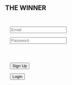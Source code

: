 <!DOCTYPE html>

<html>

<head>

  <title>THE WINNER - Email Login</title>

  <script src="https://www.gstatic.com/firebasejs/9.22.0/firebase-app-compat.js"></script>

  <script src="https://www.gstatic.com/firebasejs/9.22.0/firebase-auth-compat.js"></script>

  <script src="https://thewinner.in"></script>

</head>

<body>

  <h2>THE WINNER </h2>


  <div id="authSection">

    <input type="email" id="email" placeholder="Email">

    <input type="password" id="password" placeholder="Password">

    <br><br>

    <button onclick="signUp(..thewinner.in)">Sign Up</button>

    <button onclick="login()">Login</button>

  </div>


  <div id="userSection" style="display:none;">

    <p>Balance: ₹<span id="balance">--</span></p>

    <p><span id="rewardStatus">Checking reward...</span></p>


    <h3>Withdraw ₹110</h3>

    <input type="text" id="upi" placeholder="Enter your UPI ID">

    <button onclick="requestWithdraw()">Request Withdraw</button>


    <p id="withdrawalMsg" style="color:green;"></p>

    <button onclick="logout()">Logout</button>

  </div>


  <script>

    const firebaseConfig = {

      const firebaseConfig = {
  apiKey: "AIzaSyDlhpoHPffa1pBQ0z8L7eyDTfWdMvtQeKQ",
  authDomain: "the-winner-a25c3.firebaseapp.com",
  databaseURL: "https://the-winner-a25c3-default-rtdb.firebaseio.com/",
  projectId: "the-winner-a25c3",
  storageBucket: "the-winner-a25c3.appspot.com",
  messagingSenderId: "365924271664",
  appId: "1:365924271664:web:b856749b065c427f670ff5"
};

    };


    firebase.initializeApp(firebaseConfig);

    const auth = firebase.auth();

    const db = firebase.database();


    auth.onAuthStateChanged(user => {

      if (user) {

        document.getElementById('authSection').style.display = 'none';

        document.getElementById('userSection').style.display = 'block';

        initUser();

        loadBalance();

        checkDailyReward();

      } else {

        document.getElementById('authSection').style.display = 'block';

        document.getElementById('userSection').style.display = 'none';

      }

    });


    function isValidEmail(email) {

      const re = /^[^\s@]+@[^\s@]+\.[^\s@]+$/;

      return re.test(email);

    }


    function signUp() {

      const email = document.getElementById('email').value.trim();

      const password = document.getElementById('password').value;


      if (!isValidEmail(email)) {

        alert("Please enter a valid email address.");

        return;

      }


      if (password.length < 6) {

        alert("Password must be at least 6 characters.");

        return;

      }


      auth.createUserWithEmailAndPassword(email, password).catch(e => alert(e.message));

    }


    function login() {

      const email = document.getElementById('email').value.trim();

      const password = document.getElementById('password').value;


      if (!isValidEmail(email)) {

        alert("Please enter a valid email address.");

        return;

      }


      auth.signInWithEmailAndPassword(email, password).catch(e => alert(e.message));

    }


    function logout() {

      auth.signOut();

    }


    function initUser() {

      const userId = auth.currentUser.uid;

      const userRef = db.ref('users/' + userId);

      userRef.once('value').then(snapshot => {

        if (!snapshot.exists()) {

          userRef.set({ balance: 0, lastLoginReward: "", withdrawals: {} });

        }

      });

    }


    function loadBalance() {

      const userId = auth.currentUser.uid;

      db.ref('users/' + userId + '/balance').on('value', snapshot => {

        document.getElementById('balance').innerText = snapshot.val() || 0;

      });

    }


    function checkDailyReward() {

      const userId = auth.currentUser.uid;

      const today = new Date().toISOString().split('T')[0];

      const userRef = db.ref('users/' + userId);


      userRef.once('value').then(snapshot => {

        const data = snapshot.val();

        if (data.lastLoginReward !== today) {

          const newBalance = (data.balance || 0) + 5;

          userRef.update({ balance: newBalance, lastLoginReward: today });

          document.getElementById('rewardStatus').innerText = "₹5 Daily Reward Added!";

        } else {

          document.getElementById('rewardStatus').innerText = "Today's reward already claimed.";

        }

      });

    }


    function requestWithdraw() {

      const userId = auth.currentUser.uid;

      const upi = document.getElementById('upi').value.trim();


      if (upi === "") {

        alert("Please enter UPI ID.");

        return;

      }


      db.ref('users/' + userId).once('value').then(snapshot => {

        const data = snapshot.val();

        if (data.balance >= 110) {

          const wid = db.ref().push().key;

          db.ref('users/' + userId + '/withdrawals/' + wid).set({

            method: "UPI",

            details: upi,

            amount: 110,

            status: "pending",

            requestedAt: Date.now()

          });

          db.ref('users/' + userId + '/balance').set(data.balance - 110);

          document.getElementById('withdrawalMsg').innerText = "Withdrawal Requested!";

        } else {

          alert("You need at least ₹110 to withdraw.");

        }

      });

    }

  </script>

</body>

</html>

